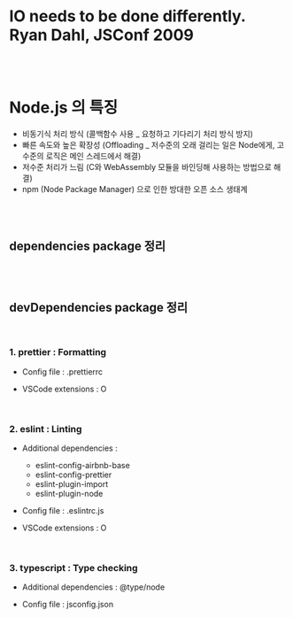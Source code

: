 IO needs to be done differently. <br>
Ryan Dahl, JSConf 2009
================================
<br><br>

# Node.js 의 특징

- 비동기식 처리 방식 (콜백함수 사용 _ 요청하고 기다리기 처리 방식 방지)
- 빠른 속도와 높은 확장성 (Offloading _ 저수준의 오래 걸리는 일은 Node에게, 고수준의 로직은 메인 스레드에서 해결)
- 저수준 처리가 느림 (C와 WebAssembly 모듈을 바인딩해 사용하는 방법으로 해결)
- npm (Node Package Manager) 으로 인한 방대한 오픈 소스 생태계

<br><br>

## dependencies package 정리
<br>

<br>

## devDependencies package 정리
<br>

### 1. prettier : Formatting

- Config file : .prettierrc

- VSCode extensions : O

<br>

### 2. eslint : Linting

- Additional dependencies :
    - eslint-config-airbnb-base
    - eslint-config-prettier
    - eslint-plugin-import
    - eslint-plugin-node

- Config file : .eslintrc.js

- VSCode extensions : O

<br>

### 3. typescript : Type checking

- Additional dependencies : @type/node

- Config file : jsconfig.json

<br> 

